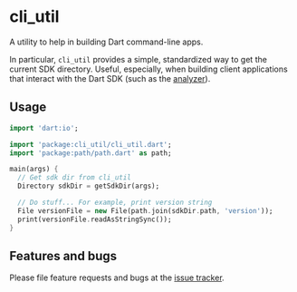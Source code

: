 # cli_util

A utility to help in building Dart command-line apps.

In particular, ``cli_util`` provides a simple, standardized way to get the
current SDK directory.  Useful, especially, when building client applications
that interact with the Dart SDK (such as the [analyzer][analyzer]).

## Usage

```dart
import 'dart:io';

import 'package:cli_util/cli_util.dart';
import 'package:path/path.dart' as path;

main(args) {
  // Get sdk dir from cli_util
  Directory sdkDir = getSdkDir(args);

  // Do stuff... For example, print version string
  File versionFile = new File(path.join(sdkDir.path, 'version'));
  print(versionFile.readAsStringSync());
}
```

## Features and bugs

Please file feature requests and bugs at the [issue tracker][tracker].

[analyzer]: https://pub.dartlang.org/packages/analyzer
[tracker]: https://github.com/dart-lang/cli_util/issues
